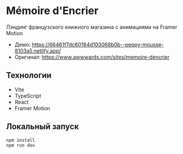 # Mémoire d'Encrier

Лэндинг французского книжного магазина с анимациями на Framer Motion

- Демо: https://66461f7dc60184d103068b0b--peppy-mousse-8103a5.netlify.app/
- Оригинал: https://www.awwwards.com/sites/memoire-dencrier

## Технологии

- Vite
- TypeScript
- React
- Framer Motion

## Локальный запуск

```sh
npm install
npm run dev
```
